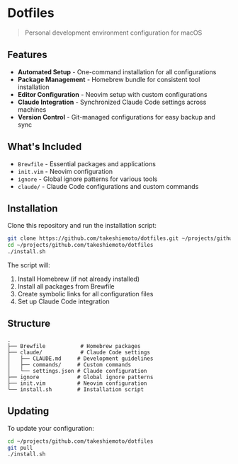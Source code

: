 # Dotfiles

> Personal development environment configuration for macOS

## Features

- **Automated Setup** - One-command installation for all configurations
- **Package Management** - Homebrew bundle for consistent tool installation
- **Editor Configuration** - Neovim setup with custom configurations
- **Claude Integration** - Synchronized Claude Code settings across machines
- **Version Control** - Git-managed configurations for easy backup and sync

## What's Included

- `Brewfile` - Essential packages and applications
- `init.vim` - Neovim configuration
- `ignore` - Global ignore patterns for various tools
- `claude/` - Claude Code configurations and custom commands

## Installation

Clone this repository and run the installation script:

```bash
git clone https://github.com/takeshiemoto/dotfiles.git ~/projects/github.com/takeshiemoto/dotfiles
cd ~/projects/github.com/takeshiemoto/dotfiles
./install.sh
```

The script will:
1. Install Homebrew (if not already installed)
2. Install all packages from Brewfile
3. Create symbolic links for all configuration files
4. Set up Claude Code integration

## Structure

```
.
├── Brewfile           # Homebrew packages
├── claude/            # Claude Code settings
│   ├── CLAUDE.md     # Development guidelines
│   ├── commands/     # Custom commands
│   └── settings.json # Claude configuration
├── ignore            # Global ignore patterns
├── init.vim          # Neovim configuration
└── install.sh        # Installation script
```

## Updating

To update your configuration:

```bash
cd ~/projects/github.com/takeshiemoto/dotfiles
git pull
./install.sh
```